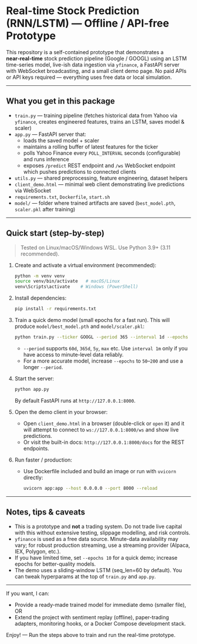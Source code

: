 # Real-time Stock Prediction (RNN/LSTM) — Offline / API-free Prototype

This repository is a self-contained prototype that demonstrates a **near‑real‑time** stock prediction pipeline (Google / GOOGL) using an LSTM time-series model, live-ish data ingestion via `yfinance`, a FastAPI server with WebSocket broadcasting, and a small client demo page. No paid APIs or API keys required — everything uses free data or local simulation.

---

## What you get in this package
- `train.py` — training pipeline (fetches historical data from Yahoo via `yfinance`, creates engineered features, trains an LSTM, saves model & scaler)
- `app.py` — FastAPI server that:
  - loads the saved model + scaler
  - maintains a rolling buffer of latest features for the ticker
  - polls Yahoo Finance every `POLL_INTERVAL` seconds (configurable) and runs inference
  - exposes `/predict` REST endpoint and `/ws` WebSocket endpoint which pushes predictions to connected clients
- `utils.py` — shared preprocessing, feature engineering, dataset helpers
- `client_demo.html` — minimal web client demonstrating live predictions via WebSocket
- `requirements.txt`, `Dockerfile`, `start.sh`
- `model/` — folder where trained artifacts are saved (`best_model.pth`, `scaler.pkl` after training)

---

## Quick start (step-by-step)

> Tested on Linux/macOS/Windows WSL. Use Python 3.9+ (3.11 recommended).

1. Create and activate a virtual environment (recommended):
   ```bash
   python -m venv venv
   source venv/bin/activate   # macOS/Linux
   venv\Scripts\activate    # Windows (PowerShell)
   ```

2. Install dependencies:
   ```bash
   pip install -r requirements.txt
   ```

3. Train a quick demo model (small epochs for a fast run). This will produce `model/best_model.pth` and `model/scaler.pkl`:
   ```bash
   python train.py --ticker GOOGL --period 365 --interval 1d --epochs 10
   ```
   - `--period` supports `60d`, `365d`, `5y`, `max` etc. Use `interval 1m` only if you have access to minute-level data reliably.
   - For a more accurate model, increase `--epochs` to `50`–`200` and use a longer `--period`.

4. Start the server:
   ```bash
   python app.py
   ```
   By default FastAPI runs at `http://127.0.0.1:8000`.

5. Open the demo client in your browser:
   - Open `client_demo.html` in a browser (double-click or `open` it) and it will attempt to connect to `ws://127.0.0.1:8000/ws` and show live predictions.
   - Or visit the built-in docs: `http://127.0.0.1:8000/docs` for the REST endpoints.

6. Run faster / production:
   - Use Dockerfile included and build an image or run with `uvicorn` directly:
     ```bash
     uvicorn app:app --host 0.0.0.0 --port 8000 --reload
     ```

---

## Notes, tips & caveats
- This is a prototype and **not** a trading system. Do not trade live capital with this without extensive testing, slippage modelling, and risk controls.
- `yfinance` is used as a free data source. Minute-data availability may vary; for robust production streaming, use a streaming provider (Alpaca, IEX, Polygon, etc.).
- If you have limited time, set `--epochs 10` for a quick demo; increase epochs for better-quality models.
- The demo uses a sliding-window LSTM (seq_len=60 by default). You can tweak hyperparams at the top of `train.py` and `app.py`.

---

If you want, I can:
- Provide a ready-made trained model for immediate demo (smaller file), OR
- Extend the project with sentiment replay (offline), paper-trading adapters, monitoring hooks, or a Docker Compose development stack.

Enjoy! — Run the steps above to train and run the real-time prototype.
